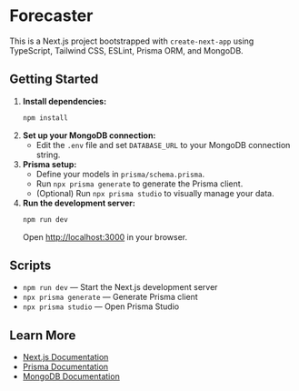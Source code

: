 
# Forecaster

This is a Next.js project bootstrapped with `create-next-app` using TypeScript, Tailwind CSS, ESLint, Prisma ORM, and MongoDB.


## Getting Started

1. **Install dependencies:**
   ```bash
   npm install
   ```
2. **Set up your MongoDB connection:**
   - Edit the `.env` file and set `DATABASE_URL` to your MongoDB connection string.
3. **Prisma setup:**
   - Define your models in `prisma/schema.prisma`.
   - Run `npx prisma generate` to generate the Prisma client.
   - (Optional) Run `npx prisma studio` to visually manage your data.
4. **Run the development server:**
   ```bash
   npm run dev
   ```
   Open [http://localhost:3000](http://localhost:3000) in your browser.


## Scripts
- `npm run dev` — Start the Next.js development server
- `npx prisma generate` — Generate Prisma client
- `npx prisma studio` — Open Prisma Studio

## Learn More
- [Next.js Documentation](https://nextjs.org/docs)
- [Prisma Documentation](https://www.prisma.io/docs)
- [MongoDB Documentation](https://www.mongodb.com/docs/)
